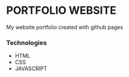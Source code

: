 # PORTFOLIO WEBSITE
My website portfolio created with github pages

<h3>Technologies</h3>
<ul>
  <li>HTML</li>
  <LI>CSS</LI>
  <li>JAVASCRIPT</li>
</ul>
